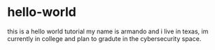 # hello-world
this is a hello world tutorial
my name is armando and i live in texas, im currently in college and plan to gradute in the cybersecurity space.
